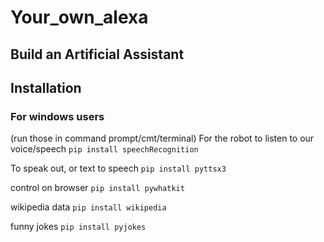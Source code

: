 # Your_own_alexa

## Build an Artificial Assistant

## Installation
### For windows users
(run those in command prompt/cmt/terminal)
For the robot to listen to our voice/speech
`pip install speechRecognition`

To speak out, or text to speech
`pip install pyttsx3`

control on browser
`pip install pywhatkit`

 wikipedia data
`pip install wikipedia`

 funny jokes
`pip install pyjokes`


